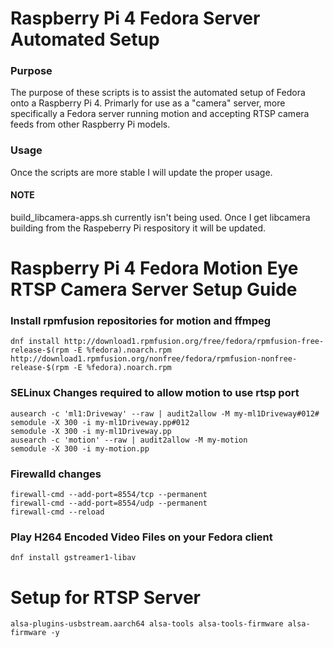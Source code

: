 # Raspberry Pi 4 Fedora Server Automated Setup

### Purpose

The purpose of these scripts is to assist the automated setup of Fedora onto a Raspberry Pi 4.
Primarly for use as a "camera" server, more specifically a Fedora server running motion and accepting RTSP camera feeds from other Raspberry Pi models.

### Usage
Once the scripts are more stable I will update the proper usage.

#### NOTE
build_libcamera-apps.sh currently isn't being used. Once I get libcamera building from the Raspeberry Pi respository it will be updated.

# Raspberry Pi 4 Fedora Motion Eye RTSP Camera Server Setup Guide

### Install rpmfusion repositories for motion and ffmpeg
  
    dnf install http://download1.rpmfusion.org/free/fedora/rpmfusion-free-release-$(rpm -E %fedora).noarch.rpm http://download1.rpmfusion.org/nonfree/fedora/rpmfusion-nonfree-release-$(rpm -E %fedora).noarch.rpm

### SELinux Changes required to allow motion to use rtsp port
  
    ausearch -c 'ml1:Driveway' --raw | audit2allow -M my-ml1Driveway#012# semodule -X 300 -i my-ml1Driveway.pp#012
    semodule -X 300 -i my-ml1Driveway.pp
    ausearch -c 'motion' --raw | audit2allow -M my-motion
    semodule -X 300 -i my-motion.pp

### Firewalld changes
  
    firewall-cmd --add-port=8554/tcp --permanent
    firewall-cmd --add-port=8554/udp --permanent
    firewall-cmd --reload

### Play H264 Encoded Video Files on your Fedora client
  
    dnf install gstreamer1-libav

# Setup for RTSP Server
  
    alsa-plugins-usbstream.aarch64 alsa-tools alsa-tools-firmware alsa-firmware -y
